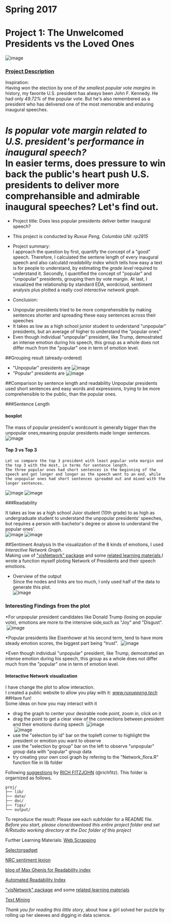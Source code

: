 # Spring 2017
# Project 1: The Unwelcomed Presidents vs the Loved Ones

![image](figs/network.png)

### [Project Description](doc/)
Inspiration:  
Having won the election by one of *the smallest popular vote margins* in history, my favorite U.S. president has always been John F. Kennedy. He had only *49.72%* of the popular vote.  But he's also remembered as a president who has delivered one of the most memorable and enduring inaugural speeches.

*Is popular vote margin related to U.S. president's performance in inaugural speech?*  
In easier terms, does pressure to win back the public's heart push U.S. presidents to deliver more comprehansible and admirable inaugural speeches? Let's find out.
==================
+ Project title: Does less popular presidents deliver better inaugural speech?
+ This project is conducted by *Ruxue Peng, Columbia UNI: rp2815*

+ Project summary:  
  I approach the question by first, quantify the concept of a "good" speech. Therefore, I calculated the sentene length of every inaugural speech and also calculatd *readability index* which tells how easy a text is for people to understand, by estimating the *grade level* required to understand it. Secondly, I quantified the concept of "popular" and "unpopular" presidents, grouping them by vote margin. At last, I visualized the relationship by standard EDA, wordcloud, sentiment analysis plus plotted a really cool *interactive network graph*. 
+ Conclusion:
 * Unpopular presidents tried to be more comprehensible by making sentences shorter and spreading these easy sentences across their speeches
 * It takes as low as a high school junior student to understand "unpopular" presidents, but an average of higher to understand the "popular ones"
 * Even though individual "unpopular" president, like Trump, demostrated an intense emotion during his speech, this group as a whole does not differ much from the "popular" one in term of emotion level.

##Grouping result (already-ordered)
* "Unpopular" presidents are
  ![image](output/unpopular_group.png)
* "Popular" presidents are
  ![image](output/popular_group.png)

##Comparison by sentence length and readability
Unpopular presidents used short sentences and easy words and expressions, trying to be more comprehensible to the public, than the popular ones.  

###Sentence Length  

#### boxplot  
  The mass of popular president's wordcount is generally bigger than the unpopular ones,meaning popular presidents made longer sentences.  
  ![image](output/box.png)
#### Top 3 vs Top 3  
    Let us compare the top 3 president with least popular vote margin and the top 3 with the most, in terms for sentence length.  
    The three popular ones had short sentences in the beginning of the speech and got longer and longer as the speech went to an end, while the unpopular ones had short sentences spreaded out and mixed with the longer sentences.  

  ![image](output/senlen_top3.png)
  ![image](output/senlen_top3_bees.png)

  
###Readability

  It takes as low as a high school Juior student (10th grade) to as high as undergraduate student to understand the unpopular presidents' speeches, but requires a person with bachelor's degree or above to understand the popular ones'.  
  ![image](output/Readability.png) 
  ![image](output/read_top3.png)

##Sentiment Analysis
In the visualization of the 8 kinds of emotions, I used *Interactive Network Graph*.    
Making use of ["visNetwork" package](https://datastorm-open.github.io/visNetwork/) and some [related learning materials](http://kateto.net/network-visualization),I wrote a function myself ploting Network of Presidents and their speech emotions. 
* Overview of the output  
  Since the nodes and links are too much, I only used half of the data to generate this plot.  
![image](output/overview.png)
    
### Interesting Findings from the plot  
  *For unpopular president candidates like Donald Trump (losing on popular vote), emotions are more to the intensive side,such as "Joy" and "Disgust".  
  ![image](output/trump_part_network.png)
  
  *Popular presidents like Eisenhower at his second term, tend to have more steady emotion scores, the biggest part being "trust".
  ![image](output/Popular_Eisenhower.png)  
  
  *Even though individual "unpopular" president, like Trump, demostrated an intense emotion during his speech, this group as a whole does not differ much from the "popular" one in term of emotion level.

#### Interactive Network visualization  
  I have change the plot to allow interaction.  
  I created a public website to allow you play with it: *www.ruxuepeng.tech*  
##Have fun!  
Some ideas on how you may interact with it
* drag the graph to center your desirable node point, zoom in, click on it
* drag the point to get a clear view of the connections between president and their emotions during speech
  ![image](output/drag2.png)  
  ![image](output/drag3.png)  
* use the "selection by id" bar on the topleft corner to highlight the president or emotion you want to observe
* use the "selection by group" bar on the left to observe "unpopular" group data with "popular" group data
* try creating your own cool graph by refering to the "Network_flora.R" function file in lib folder
    
    
 


Following [suggestions](http://nicercode.github.io/blog/2013-04-05-projects/) by [RICH FITZJOHN](http://nicercode.github.io/about/#Team) (@richfitz). This folder is orgarnized as follows.

```
proj/
├── lib/
├── data/
├── doc/
├── figs/
└── output/
```
To reproduce the result:
Please see each subfolder for a README file.
*Before you start, please clone/download this entire project folder and set R/Rstudio working directory at the Doc folder of this project*

Further Learning Materials:
[Web Scrapping](http://francojc.github.io/web-scraping-with-rvest/)  

[Selectorgadget](http://selectorgadget.com/)  

[NRC sentiment lexion](http://saifmohammad.com/WebPages/NRC-Emotion-Lexicon.htm)  

[blog of Max Ghenis for Readability index](https://www.r-bloggers.com/statistics-meets-rhetoric-a-text-analysis-of-i-have-a-dream-in-r/)  

[Automated Readability Index](https://trinker.github.io/qdap/Readability.html)  

["visNetwork" package](https://datastorm-open.github.io/visNetwork/) and some [related learning materials](http://kateto.net/network-visualization)  

[Text Mining](https://rstudio-pubs-static.s3.amazonaws.com/31867_8236987cf0a8444e962ccd2aec46d9c3.html)  


*Thank you for reading this little story*, about how a girl solved her puzzle by rolling up her sleeves and digging in data science.  





